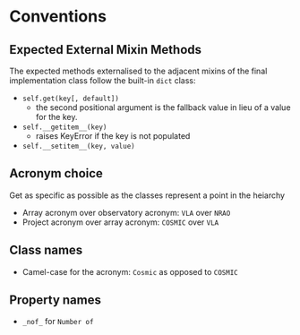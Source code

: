 # Conventions

## Expected External Mixin Methods

The expected methods externalised to the adjacent mixins of the final implementation class follow the built-in `dict` class:

- `self.get(key[, default])`
  - the second positional argument is the fallback value in lieu of a value for the key.
- `self.__getitem__(key)`
  - raises KeyError if the key is not populated 
- `self.__setitem__(key, value)`

## Acronym choice

Get as specific as possible as the classes represent a point in the heiarchy

- Array acronym over observatory acronym: `VLA` over `NRAO`
- Project acronym over array acronym: `COSMIC` over `VLA`

## Class names

- Camel-case for the acronym: `Cosmic` as opposed to `COSMIC` 

## Property names

- `_nof_` for `Number of`
